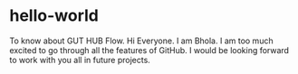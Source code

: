 # hello-world
To know about GUT HUB Flow.
Hi Everyone. I am Bhola. I am too much excited to go through all the features of GitHub. I would be looking forward to work with you all in future projects.
